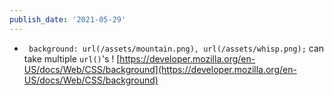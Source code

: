 ```yaml
---
publish_date: '2021-05-29'
---
```


- ` background: url(/assets/mountain.png), url(/assets/whisp.png);` can take multiple `url()`'s ! [https://developer.mozilla.org/en-US/docs/Web/CSS/background](https://developer.mozilla.org/en-US/docs/Web/CSS/background)
